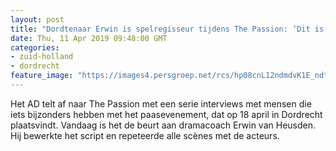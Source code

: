 ```yaml
---
layout: post
title: "Dordtenaar Erwin is spelregisseur tijdens The Passion: ‘Dit is het leukste schoolreisje ooit’"
date: Thu, 11 Apr 2019 09:48:00 GMT
categories: 
- zuid-holland 
- dordrecht 
feature_image: "https://images4.persgroep.net/rcs/hp08cnL12ndmdvK1E_ndtpUVviA/diocontent/144916383/_fitwidth/400/?appId=21791a8992982cd8da851550a453bd7f&quality=0.7"
---
```


Het AD telt af naar The Passion met een serie interviews met mensen die iets bijzonders hebben met het paasevenement, dat op 18 april in Dordrecht plaatsvindt. Vandaag is het de beurt aan dramacoach Erwin van Heusden. Hij bewerkte het script en repeteerde alle scènes met de acteurs.
